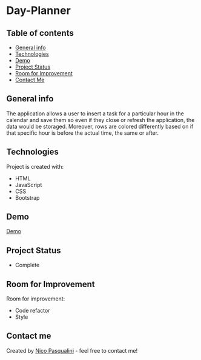 # Day-Planner

## Table of contents
* [General info](#general-info)
* [Technologies](#technologies)
* [Demo](#demo)
* [Project Status](#project-status)
* [Room for Improvement](#room-for-improvement)
* [Contact Me](#contact-me)

## General info
The application allows a user to insert a task for a particular hour in the calendar and save them so even if they close or refresh the application, the data would be storaged. Moreover, rows are colored differently based on if that specific hour is before the actual time, the same or after.


## Technologies

Project is created with:
* HTML
* JavaScript
* CSS
* Bootstrap

## Demo
<a href="https://nico749.github.io/Day-Planner/" target="_blank">Demo</a>

## Project Status
* Complete

## Room for Improvement
Room for improvement:
* Code refactor
* Style

## Contact me 
Created by [Nico Pasqualini](https://nico749.github.io/Personal-portfolio-/) - feel free to contact me!